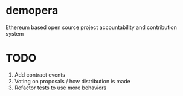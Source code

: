 # demopera
Ethereum based open source project accountability and contribution system


# TODO
1. Add contract events
2. Voting on proposals / how distribution is made
3. Refactor tests to use more behaviors
